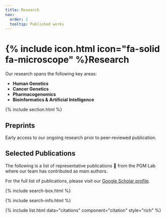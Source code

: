 ```yaml
---
title: Research
nav:
  order: 1
  tooltip: Published works
---
```


# {% include icon.html icon="fa-solid fa-microscope" %}Research

Our research spans the following key areas:  

- **Human Genetics** 
- **Cancer Genetics**
- **Pharmacogenomics**
- **Bioinformatics & Artificial Intelligence**

{% include section.html %}

## Preprints

Early access to our ongoing research prior to peer-reviewed publication.


## Selected Publications

The following is a list of representative publications 📃 from the PGM Lab where our team has contributed as main authors.

For the full list of publications, please visit our [Google Scholar profile](https://scholar.google.com/citations?user=KIKGLvMAAAAJ).

{% include search-box.html %}

{% include search-info.html %}

{% include list.html data="citations" component="citation" style="rich" %}
